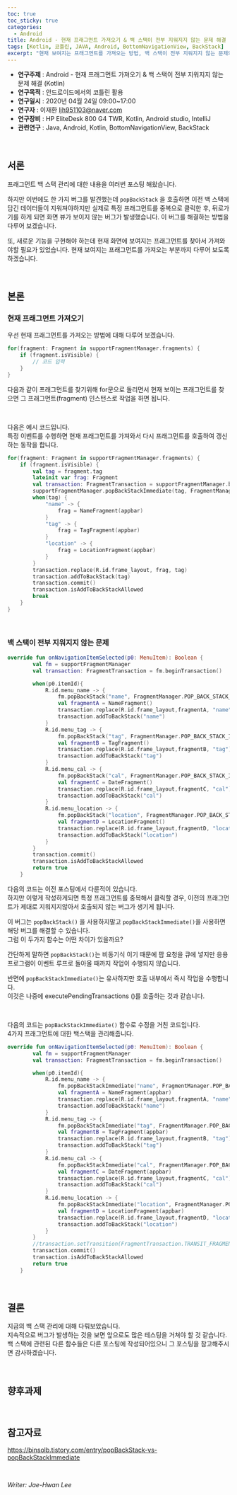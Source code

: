 ```yaml
---
toc: true
toc_sticky: true
categories:
  - Android
title: Android - 현재 프래그먼트 가져오기 & 백 스택이 전부 지워지지 않는 문제 해결 (Kotlin)
tags: [Kotlin, 코틀린, JAVA, Android, BottomNavigationView, BackStack]
excerpt: "현재 보여지는 프래그먼트를 가져오는 방법, 백 스택이 전부 지워지지 않는 문제와 해결 방법"
---
```


* **연구주제** : Android - 현재 프래그먼트 가져오기 & 백 스택이 전부 지워지지 않는 문제 해결 (Kotlin)
* **연구목적** : 안드로이드에서의 코틀린 활용
* **연구일시** : 2020년 04월 24일 09:00~17:00
* **연구자** : 이재환 <ljh951103@naver.com>
* **연구장비** : HP EliteDesk 800 G4 TWR, Kotlin, Android studio, IntelliJ
* **관련연구** : Java, Android, Kotlin, BottomNavigationView, BackStack

<br>
   
## 서론

프래그먼트 백 스택 관리에 대한 내용을 여러번 포스팅 해왔습니다.  

하지만 이번에도 한 가지 버그를 발견했는데 `popBackStack` 을 호출하면 이전 백 스택에 담긴 데이터들이 지워져야하지만 실제로 특정 프래그먼트를 중복으로 클릭한 후, 뒤로가기를 하게 되면 화면 뷰가 보이지 않는 버그가 발생했습니다. 이 버그를 해결하는 방법을 다루어 보겠습니다.

또, 새로운 기능을 구현해야 하는데 현재 화면에 보여지는 프래그먼트를 찾아서 가져와야할 필요가 있었습니다. 현재 보여지는 프래그먼트를 가져오는 부분까지 다루어 보도록 하겠습니다.

<br>
   
## 본론

### **현재 프래그먼트 가져오기**

우선 현재 프래그먼트를 가져오는 방법에 대해 다루어 보겠습니다.

```kotlin
for(fragment: Fragment in supportFragmentManager.fragments) {
    if (fragment.isVisible) {
        // 코드 입력
    }
}
```

다음과 같이 프래그먼트를 찾기위해 for문으로 돌리면서 현재 보이는 프래그먼트를 찾으면 그 프래그먼트(fragment) 인스턴스로 작업을 하면 됩니다.  

<br>

다음은 예시 코드입니다.  
특정 이벤트를 수행하면 현재 프래그먼트를 가져와서 다시 프래그먼트를 호출하여 갱신하는 동작을 합니다. 

```kotlin
for(fragment: Fragment in supportFragmentManager.fragments) {
    if (fragment.isVisible) {
        val tag = fragment.tag
        lateinit var frag: Fragment
        val transaction: FragmentTransaction = supportFragmentManager.beginTransaction()
        supportFragmentManager.popBackStackImmediate(tag, FragmentManager.POP_BACK_STACK_INCLUSIVE)
        when(tag) {
            "name" -> {
                frag = NameFragment(appbar)
            }
            "tag" -> {
                frag = TagFragment(appbar)
            }
            "location" -> {
                frag = LocationFragment(appbar)
            }
        }
        transaction.replace(R.id.frame_layout, frag, tag)
        transaction.addToBackStack(tag)
        transaction.commit()
        transaction.isAddToBackStackAllowed
        break
    }
}
```

<br>

### **백 스택이 전부 지워지지 않는 문제**

```kotlin
override fun onNavigationItemSelected(p0: MenuItem): Boolean {
        val fm = supportFragmentManager
        val transaction: FragmentTransaction = fm.beginTransaction()

        when(p0.itemId){
            R.id.menu_name -> {
                fm.popBackStack("name", FragmentManager.POP_BACK_STACK_INCLUSIVE)
                val fragmentA = NameFragment()
                transaction.replace(R.id.frame_layout,fragmentA, "name")
                transaction.addToBackStack("name")
            }
            R.id.menu_tag -> {
                fm.popBackStack("tag", FragmentManager.POP_BACK_STACK_INCLUSIVE)
                val fragmentB = TagFragment()
                transaction.replace(R.id.frame_layout,fragmentB, "tag")
                transaction.addToBackStack("tag")
            }
            R.id.menu_cal -> {
                fm.popBackStack("cal", FragmentManager.POP_BACK_STACK_INCLUSIVE)
                val fragmentC = DateFragment()
                transaction.replace(R.id.frame_layout,fragmentC, "cal")
                transaction.addToBackStack("cal")
            }
            R.id.menu_location -> {
                fm.popBackStack("location", FragmentManager.POP_BACK_STACK_INCLUSIVE)
                val fragmentD = LocationFragment()
                transaction.replace(R.id.frame_layout,fragmentD, "location")
                transaction.addToBackStack("location")
            }
        }
        transaction.commit()
        transaction.isAddToBackStackAllowed
        return true
    }
```

다음의 코드는 이전 포스팅에서 다룬적이 있습니다.  
하지만 이렇게 작성하게되면 특정 프래그먼트를 중복해서 클릭할 경우, 이전의 프래그먼트가 제대로 지워지지않아서 호출되지 않는 버그가 생기게 됩니다.

이 버그는 `popBackStack()` 을 사용하지말고 `popBackStackImmediate()`을 사용하면 해당 버그를 해결할 수 있습니다.  
그럼 이 두가지 함수는 어떤 차이가 있을까요?

간단하게 말하면 `popBackStack()`는 비동기식 이기 때문에 팝 요청을 큐에 넣지만 응용 프로그램이 이벤트 루프로 돌아올 때까지 작업이 수행되지 않습니다.

반면에 `popBackStackImmediate()`는 유사하지만 호출 내부에서 즉시 작업을 수행합니다.  
이것은 나중에 executePendingTransactions ()를 호출하는 것과 같습니다.

<br>

다음의 코드는 `popBackStackImmediate()` 함수로 수정을 거친 코드입니다.  
4가지 프래그먼트에 대한 백스택을 관리해줍니다.

```kotlin
override fun onNavigationItemSelected(p0: MenuItem): Boolean {
        val fm = supportFragmentManager
        val transaction: FragmentTransaction = fm.beginTransaction()

        when(p0.itemId){
            R.id.menu_name -> {
                fm.popBackStackImmediate("name", FragmentManager.POP_BACK_STACK_INCLUSIVE)
                val fragmentA = NameFragment(appbar)
                transaction.replace(R.id.frame_layout,fragmentA, "name")
                transaction.addToBackStack("name")
            }
            R.id.menu_tag -> {
                fm.popBackStackImmediate("tag", FragmentManager.POP_BACK_STACK_INCLUSIVE)
                val fragmentB = TagFragment(appbar)
                transaction.replace(R.id.frame_layout,fragmentB, "tag")
                transaction.addToBackStack("tag")
            }
            R.id.menu_cal -> {
                fm.popBackStackImmediate("cal", FragmentManager.POP_BACK_STACK_INCLUSIVE)
                val fragmentC = DateFragment(appbar)
                transaction.replace(R.id.frame_layout,fragmentC, "cal")
                transaction.addToBackStack("cal")
            }
            R.id.menu_location -> {
                fm.popBackStackImmediate("location", FragmentManager.POP_BACK_STACK_INCLUSIVE)
                val fragmentD = LocationFragment(appbar)
                transaction.replace(R.id.frame_layout,fragmentD, "location")
                transaction.addToBackStack("location")
            }
        }
        //transaction.setTransition(FragmentTransaction.TRANSIT_FRAGMENT_FADE)
        transaction.commit()
        transaction.isAddToBackStackAllowed
        return true
    }
```

<br>

## 결론

지금의 백 스택 관리에 대해 다뤄보았습니다.  
지속적으로 버그가 발생하는 것을 보면 앞으로도 많은 테스팅을 거쳐야 할 것 같습니다.  
백 스택에 관련된 다른 함수들은 다른 포스팅에 작성되어있으니 그 포스팅을 참고해주시면 감사하겠습니다.

<br>

## 향후과제

<br>

## 참고자료

<https://binsolb.tistory.com/entry/popBackStack-vs-popBackStackImmediate>

<br>

*Writer: Jae-Hwan Lee*







